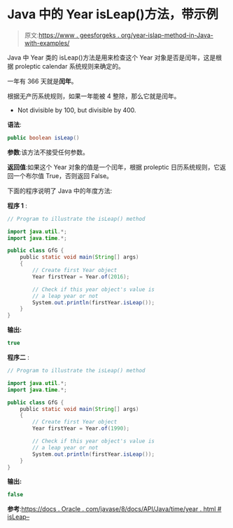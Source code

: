 # Java 中的 Year isLeap()方法，带示例

> 原文:[https://www . geesforgeks . org/year-islap-method-in-Java-with-examples/](https://www.geeksforgeeks.org/year-isleap-method-in-java-with-examples/)

Java 中 Year 类的 isLeap()方法是用来检查这个 Year 对象是否是闰年，这是根据 proleptic calendar 系统规则来确定的。

一年有 366 天就是**闰年**。

根据无产历系统规则，如果一年能被 4 整除，那么它就是闰年。

*   Not divisible by 100, but divisible by 400.

**语法**:

```java
public boolean isLeap()

```

**参数**:该方法不接受任何参数。

**返回值**:如果这个 Year 对象的值是一个闰年，根据 proleptic 日历系统规则，它返回一个布尔值 True，否则返回 False。

下面的程序说明了 Java 中的年度方法:

**程序 1** :

```java
// Program to illustrate the isLeap() method

import java.util.*;
import java.time.*;

public class GfG {
    public static void main(String[] args)
    {
        // Create first Year object
        Year firstYear = Year.of(2016);

        // Check if this year object's value is
        // a leap year or not
        System.out.println(firstYear.isLeap());
    }
}
```

**输出:**

```java
true

```

**程序二** :

```java
// Program to illustrate the isLeap() method

import java.util.*;
import java.time.*;

public class GfG {
    public static void main(String[] args)
    {
        // Create first Year object
        Year firstYear = Year.of(1990);

        // Check if this year object's value is
        // a leap year or not
        System.out.println(firstYear.isLeap());
    }
}
```

**输出:**

```java
false

```

**参考**:[https://docs . Oracle . com/javase/8/docs/API/Java/time/year . html # isLeap–](https://docs.oracle.com/javase/8/docs/api/java/time/Year.html#isLeap--)